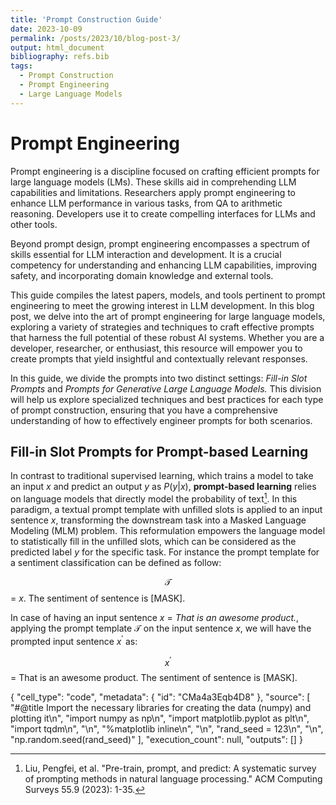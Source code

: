 ```yaml
---
title: 'Prompt Construction Guide'
date: 2023-10-09
permalink: /posts/2023/10/blog-post-3/
output: html_document
bibliography: refs.bib  
tags:
  - Prompt Construction
  - Prompt Engineering
  - Large Language Models
---
```


Prompt Engineering
======
Prompt engineering is a discipline focused on crafting efficient prompts for large language models (LMs). These skills aid in comprehending LLM capabilities and limitations. Researchers apply prompt engineering to enhance LLM performance in various tasks, from QA to arithmetic reasoning. Developers use it to create compelling interfaces for LLMs and other tools.

Beyond prompt design, prompt engineering encompasses a spectrum of skills essential for LLM interaction and development. It is a crucial competency for understanding and enhancing LLM capabilities, improving safety, and incorporating domain knowledge and external tools.

This guide compiles the latest papers, models, and tools pertinent to prompt engineering to meet the growing interest in LLM development. In this blog post, we delve into the art of prompt engineering for large language models, exploring a variety of strategies and techniques to craft effective prompts that harness the full potential of these robust AI systems. Whether you are a developer, researcher, or enthusiast, this resource will empower you to create prompts that yield insightful and contextually relevant responses.

In this guide, we divide the prompts into two distinct settings: *Fill-in Slot Prompts* and *Prompts for Generative Large Language Models.* This division will help us explore specialized techniques and best practices for each type of prompt construction, ensuring that you have a comprehensive understanding of how to effectively engineer prompts for both scenarios.

## Fill-in Slot Prompts for Prompt-based Learning
In contrast to traditional supervised learning, which trains a model to take an input $x$ and predict an output $y$ as $P(y|x)$, **prompt-based learning** relies on language models that directly model the probability of text[^1]. In this paradigm, a textual prompt template with unfilled slots is applied to an input sentence $x$, transforming the downstream task into a Masked Language Modeling (MLM) problem. This reformulation empowers the language model to statistically fill in the unfilled slots, which can be considered as the predicted label $y$ for the specific task.
For instance the prompt template for a sentiment classification can be defined as follow:

$$\mathcal{T}$$ = $x$. The sentiment of sentence is [MASK].

In case of having an input sentence $x$ = *That is an awesome product.*, applying the prompt template $\mathcal{T}$ on the input sentence $x$, we will have the prompted input sentence $x^ \prime$ as:

$$x^ \prime$$ = That is an awesome product. The sentiment of sentence is [MASK].

{
      "cell_type": "code",
      "metadata": {
        "id": "CMa4a3Eqb4D8"
      },
      "source": [
        "#@title Import the necessary libraries for creating the data (numpy) and plotting it\n",
        "import numpy as np\n",
        "import matplotlib.pyplot as plt\n",
        "import tqdm\n",
        "\n",
        "%matplotlib inline\n",
        "\n",
        "rand_seed = 123\n",
        "\n",
        "np.random.seed(rand_seed)"
      ],
      "execution_count": null,
      "outputs": []
    }

[^1]: Liu, Pengfei, et al. "Pre-train, prompt, and predict: A systematic survey of prompting methods in natural language processing." ACM Computing Surveys 55.9 (2023): 1-35.